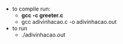 * to compile run: 
  * **gcc -c greeter.c**
  * gcc adivinhacao.c -o adivinhacao.out
* to run
  * ./adivinhacao.out